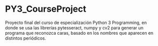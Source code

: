 # PY3_CourseProject
Proyecto final del curso de especialización Python 3 Programming, en donde se usa las librerías pytesseract, numpy y cv2 para generar un programa que reconozca caras, basado en los nombres que aparecen en distintos periódicos.

